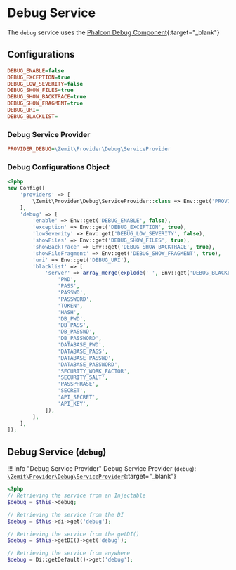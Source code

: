 # Debug Service

The `debug` service uses the [Phalcon Debug Component](https://docs.phalcon.io/latest/support-debug/){:target="_blank"}

## Configurations

```ini
DEBUG_ENABLE=false
DEBUG_EXCEPTION=true
DEBUG_LOW_SEVERITY=false
DEBUG_SHOW_FILES=true
DEBUG_SHOW_BACKTRACE=true
DEBUG_SHOW_FRAGMENT=true
DEBUG_URI=
DEBUG_BLACKLIST=
```

### Debug Service Provider

```ini
PROVIDER_DEBUG=\Zemit\Provider\Debug\ServiceProvider
```

### Debug Configurations Object

```php
<?php
new Config([
    'providers' => [
        \Zemit\Provider\Debug\ServiceProvider::class => Env::get('PROVIDER_DEBUG', \Zemit\Provider\Debug\ServiceProvider::class),
    ],
    'debug' => [
        'enable' => Env::get('DEBUG_ENABLE', false),
        'exception' => Env::get('DEBUG_EXCEPTION', true),
        'lowSeverity' => Env::get('DEBUG_LOW_SEVERITY', false),
        'showFiles' => Env::get('DEBUG_SHOW_FILES', true),
        'showBackTrace' => Env::get('DEBUG_SHOW_BACKTRACE', true),
        'showFileFragment' => Env::get('DEBUG_SHOW_FRAGMENT', true),
        'uri' => Env::get('DEBUG_URI'),
        'blacklist' => [
            'server' => array_merge(explode(' ', Env::get('DEBUG_BLACKLIST', '')), [
                'PWD',
                'PASS',
                'PASSWD',
                'PASSWORD',
                'TOKEN',
                'HASH',
                'DB_PWD',
                'DB_PASS',
                'DB_PASSWD',
                'DB_PASSWORD',
                'DATABASE_PWD',
                'DATABASE_PASS',
                'DATABASE_PASSWD',
                'DATABASE_PASSWORD',
                'SECURITY_WORK_FACTOR',
                'SECURITY_SALT',
                'PASSPHRASE',
                'SECRET',
                'API_SECRET',
                'API_KEY',
            ]),
        ],
    ],
]);
```

## Debug Service (`debug`)

!!! info "Debug Service Provider"
    Debug Service Provider (`debug`):
    [`\Zemit\Provider\Debug\ServiceProvider`](https://github.com/zemit-cms/core/blob/master/src/Provider/Debug/ServiceProvider.php){:target="_blank"}

```php
<?php
// Retrieving the service from an Injectable
$debug = $this->debug;

// Retrieving the service from the DI
$debug = $this->di->get('debug');

// Retrieving the service from the getDI()
$debug = $this->getDI()->get('debug');

// Retrieving the service from anywhere
$debug = Di::getDefault()->get('debug');
```
